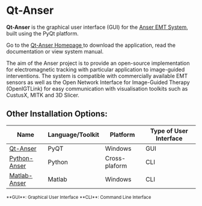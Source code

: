 # Qt-Anser

**Qt-Anser** is the graphical user interface (GUI) for the [Anser EMT System](https://anser.io/#/), built using the PyQt platform. 

Go to the [Qt-Anser Homepage ](https://stephenhinds.github.io/qt-anser/) to download the application, 
read the documentation or view system manual.  

The aim of the Anser project is to provide an open-source implementation for electromagnetic tracking with particular application to image-guided interventions. The system is compatible with commercially available EMT sensors as well as the Open Network Interface for Image-Guided Therapy (OpenIGTLink) for easy communication with visualisation toolkits such as CustusX, MITK and 3D Slicer.



## Other Installation Options:

| Name | Language/Toolkit | Platform | Type of User Interface|                                                                     
|-------|------------------|----------|-----------------------|
|[Qt-Anser](https://github.com/StephenHinds/qt-anser)|PyQT|Windows|GUI|
|[Python-Anser](https://github.com/AlexJaeger/python-anser)|Python|Cross-plaform|CLI|
|[Matlab-Anser](https://github.com/AlexJaeger/AnserEMT)|Matlab|Windows|CLI|
<small> 
	**GUI**: Graphical User Interface  **CLI**: Command Line Interface
</small>

